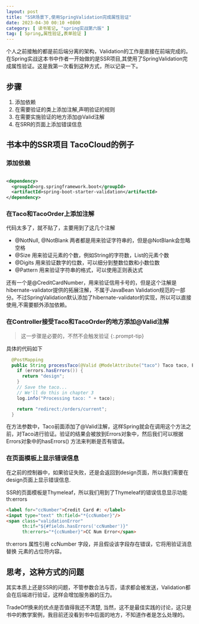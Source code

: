 ```yaml
---
layout: post
title: "SSR场景下,使用SpringValidation完成属性验证"
date: 2023-04-30 00:10 +0800
category: [ 读书笔记, "spring实战第六版" ]
tag: [ Spring,属性验证,表单验证 ]
---
```


个人之前接触的都是前后端分离的架构，Validation的工作是直接在前端完成的。在Spring实战这本书中作者一开始做的是SSR项目,其使用了SpringValidation完成属性验证。这是我第一次看到这种方式，所以记录一下。

## 步骤

1. 添加依赖
2. 在需要验证的类上添加注解,声明验证的规则
3. 在需要实施验证的地方添加@Valid注解
4. 在SRR的页面上添加错误信息

## 书本中的SSR项目 TacoCloud的例子

### 添加依赖

```xml

<dependency>
  <groupId>org.springframework.boot</groupId>
  <artifactId>spring-boot-starter-validation</artifactId>
</dependency>
```

### 在Taco和TacoOrder上添加注解

代码太多了，就不贴了，主要用到了这几个注解

- @NotNull, @NotBlank 两者都是用来验证字符串的，但是@NotBlank会忽略空格
- @Size 用来验证元素的个数，例如String的字符数，List的元素个数
- @Digits 用来验证数字的位数，可以细分到整数位数和小数位数
- @Pattern 用来验证字符串的格式，可以使用正则表达式

还有一个是@CreditCardNumber，用来验证信用卡号的，但是这个注解是hibernate-validator提供的拓展注解，不属于JavaBean
Validation规范的一部分。不过SpringValidation默认添加了hibernate-validator的实现，所以可以直接使用,不需要额外添加依赖。

### 在Controller接受Taco和TacoOrder的地方添加@Valid注解

> 这一步骤是必要的，不然不会触发验证
{:.prompt-tip}

具体的代码如下

```java
  @PostMapping
  public String processTaco(@Valid @ModelAttribute("taco") Taco taco, Errors errors) {
    if (errors.hasErrors()) {
      return "design";
    }
    // Save the taco...
    // We'll do this in chapter 3
    log.info("Processing taco: " + taco);

    return "redirect:/orders/current";
  }
```

在方法参数中，Taco前面添加了@Valid注解，这样Spring就会在调用这个方法之前，对Taco进行验证。验证的结果会被放到Errors对象中，然后我们可以根据Errors对象中的hasErrors()
方法来判断是否有错误。

### 在页面模板上显示错误信息

在之前的控制器中，如果验证失败，还是会返回到design页面，所以我们需要在design页面上显示错误信息.

SSR的页面模板是Thymeleaf，所以我们用到了Thymeleaf的错误信息显示功能 th:errors

```html
<label for="ccNumber">Credit Card #: </label>
<input type="text" th:field="*{ccNumber}"/>
<span class="validationError"
      th:if="${#fields.hasErrors('ccNumber')}"
      th:errors="*{ccNumber}">CC Num Error</span>
```

th:errors 属性引用 ccNumber 字段，并且假设该字段存在错误，它将用验证消息替换 <span> 元素的占位符内容。

## 思考，这种方式的问题

其实本质上还是SSR的问题，不管参数合法与否，请求都会被发送，Validation都会在后端进行验证，这样会增加服务器的压力。

TradeOff换来的优点是否值得我还不清楚, 当然，这不是最佳实践的讨论，这只是书中的教学案例，我目前还没看到书中后面的地方，不知道作者是怎么处理的。

